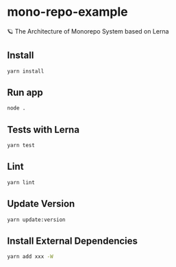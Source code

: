 # mono-repo-example
🪐 The Architecture of Monorepo System based on Lerna


## Install

```bash
yarn install
```

## Run app

```bash
node .
```

## Tests with Lerna

```bash
yarn test
```

## Lint

```bash
yarn lint
```

## Update Version

```bash
yarn update:version
```

## Install External Dependencies

```bash
yarn add xxx -W
```